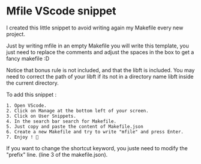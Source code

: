 # Mfile VScode snippet

I created this little snippet to avoid writing again my Makefile every new project.

Just by writing mfile in an empty Makefile you will write this template, you just need to replace the comments and adjust the spaces in the box to get a fancy makefile :D

Notice that bonus rule is not included, and that the libft is included. You may need to correct the path of your libft if its not in a directory name libft inside the current directory.

To add this snippet :

    1. Open VScode.
    2. Click on Manage at the bottom left of your screen.
    3. Click on User Snippets.
    4. In the search bar search for Makefile.
    5. Just copy and paste the content of Makefile.json
    6. Create a new Makefile and try to write "mfile" and press Enter.
    7. Enjoy ! 🙂

If you want to change the shortcut keyword, you juste need to modify the "prefix" line. (line 3 of the makefile.json).
